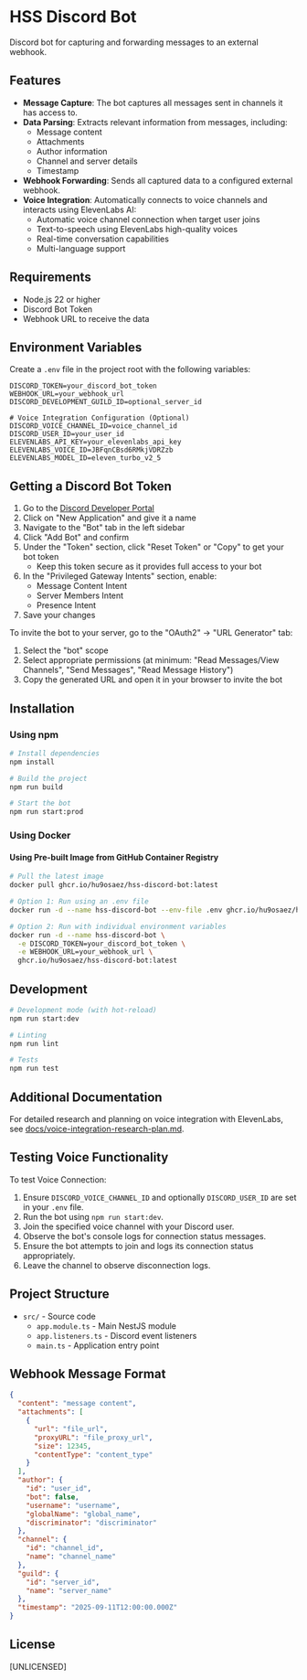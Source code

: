 # HSS Discord Bot

Discord bot for capturing and forwarding messages to an external webhook.

## Features

- **Message Capture**: The bot captures all messages sent in channels it has access to.
- **Data Parsing**: Extracts relevant information from messages, including:
  - Message content
  - Attachments
  - Author information
  - Channel and server details
  - Timestamp
- **Webhook Forwarding**: Sends all captured data to a configured external webhook.
- **Voice Integration**: Automatically connects to voice channels and interacts using ElevenLabs AI:
  - Automatic voice channel connection when target user joins
  - Text-to-speech using ElevenLabs high-quality voices
  - Real-time conversation capabilities
  - Multi-language support

## Requirements

- Node.js 22 or higher
- Discord Bot Token
- Webhook URL to receive the data

## Environment Variables

Create a `.env` file in the project root with the following variables:

```
DISCORD_TOKEN=your_discord_bot_token
WEBHOOK_URL=your_webhook_url
DISCORD_DEVELOPMENT_GUILD_ID=optional_server_id

# Voice Integration Configuration (Optional)
DISCORD_VOICE_CHANNEL_ID=voice_channel_id
DISCORD_USER_ID=your_user_id
ELEVENLABS_API_KEY=your_elevenlabs_api_key
ELEVENLABS_VOICE_ID=JBFqnCBsd6RMkjVDRZzb
ELEVENLABS_MODEL_ID=eleven_turbo_v2_5
```

## Getting a Discord Bot Token

1. Go to the [Discord Developer Portal](https://discord.com/developers/applications)
2. Click on "New Application" and give it a name
3. Navigate to the "Bot" tab in the left sidebar
4. Click "Add Bot" and confirm
5. Under the "Token" section, click "Reset Token" or "Copy" to get your bot token
   - Keep this token secure as it provides full access to your bot
6. In the "Privileged Gateway Intents" section, enable:
   - Message Content Intent
   - Server Members Intent
   - Presence Intent
7. Save your changes

To invite the bot to your server, go to the "OAuth2" → "URL Generator" tab:
1. Select the "bot" scope
2. Select appropriate permissions (at minimum: "Read Messages/View Channels", "Send Messages", "Read Message History")
3. Copy the generated URL and open it in your browser to invite the bot

## Installation

### Using npm

```bash
# Install dependencies
npm install

# Build the project
npm run build

# Start the bot
npm run start:prod
```

### Using Docker

#### Using Pre-built Image from GitHub Container Registry

```bash
# Pull the latest image
docker pull ghcr.io/hu9osaez/hss-discord-bot:latest

# Option 1: Run using an .env file
docker run -d --name hss-discord-bot --env-file .env ghcr.io/hu9osaez/hss-discord-bot:latest

# Option 2: Run with individual environment variables
docker run -d --name hss-discord-bot \
  -e DISCORD_TOKEN=your_discord_bot_token \
  -e WEBHOOK_URL=your_webhook_url \
  ghcr.io/hu9osaez/hss-discord-bot:latest
```

## Development

```bash
# Development mode (with hot-reload)
npm run start:dev

# Linting
npm run lint

# Tests
npm run test
```

## Additional Documentation

For detailed research and planning on voice integration with ElevenLabs, see [docs/voice-integration-research-plan.md](docs/voice-integration-research-plan.md).

## Testing Voice Functionality
To test Voice Connection:
1. Ensure `DISCORD_VOICE_CHANNEL_ID` and optionally `DISCORD_USER_ID` are set in your `.env` file.
2. Run the bot using `npm run start:dev`.
3. Join the specified voice channel with your Discord user.
4. Observe the bot's console logs for connection status messages.
5. Ensure the bot attempts to join and logs its connection status appropriately.
6. Leave the channel to observe disconnection logs.

## Project Structure

- `src/` - Source code
  - `app.module.ts` - Main NestJS module
  - `app.listeners.ts` - Discord event listeners
  - `main.ts` - Application entry point

## Webhook Message Format

```json
{
  "content": "message content",
  "attachments": [
    {
      "url": "file_url",
      "proxyURL": "file_proxy_url",
      "size": 12345,
      "contentType": "content_type"
    }
  ],
  "author": {
    "id": "user_id",
    "bot": false,
    "username": "username",
    "globalName": "global_name",
    "discriminator": "discriminator"
  },
  "channel": {
    "id": "channel_id",
    "name": "channel_name"
  },
  "guild": {
    "id": "server_id",
    "name": "server_name"
  },
  "timestamp": "2025-09-11T12:00:00.000Z"
}
```

## License

[UNLICENSED]
